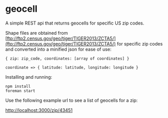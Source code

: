 # geocell

A simple REST api that returns geocells for specific US zip codes.

Shape files are obtained from [ftp://ftp2.census.gov/geo/tiger/TIGER2013/ZCTA5/](ftp://ftp2.census.gov/geo/tiger/TIGER2013/ZCTA5/) for specific zip codes and converted into a minified json for ease of use:

    { zip: zip_code, coordinates: [array of coordinates] }
    
    coordinate => { latitude: latitude, longitude: longitude }

Installing and running:

    npm install
    foreman start

Use the following example url to see a list of geocells for a zip:

[http://localhost:3000/zip/43451](http://localhost:3000/zip/43451)

